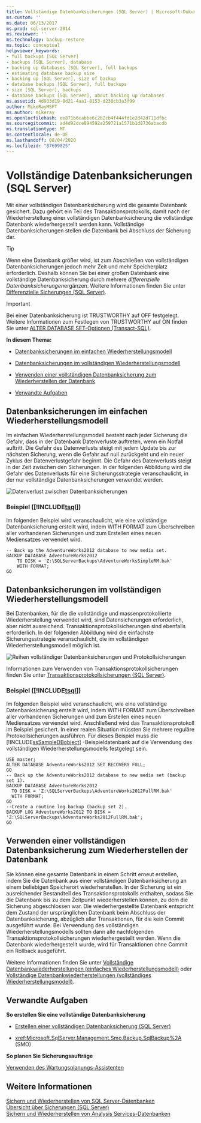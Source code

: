 ```yaml
---
title: Vollständige Datenbanksicherungen (SQL Server) | Microsoft-Dokumentation
ms.custom: ''
ms.date: 06/13/2017
ms.prod: sql-server-2014
ms.reviewer: ''
ms.technology: backup-restore
ms.topic: conceptual
helpviewer_keywords:
- full backups [SQL Server]
- backups [SQL Server], database
- backing up databases [SQL Server], full backups
- estimating database backup size
- backing up [SQL Server], size of backup
- database backups [SQL Server], full backups
- size [SQL Server], backups
- database backups [SQL Server], about backing up databases
ms.assetid: 4d933d19-8d21-4aa1-8153-d230cb3a3f99
author: MikeRayMSFT
ms.author: mikeray
ms.openlocfilehash: ee871b6cabbe6c2b2cb4f444fd1e2d42d711dfbc
ms.sourcegitcommit: ad4d92dce894592a259721a1571b1d8736abacdb
ms.translationtype: MT
ms.contentlocale: de-DE
ms.lasthandoff: 08/04/2020
ms.locfileid: "87699825"
---
```

# <a name="full-database-backups-sql-server"></a>Vollständige Datenbanksicherungen (SQL Server)
  Mit einer vollständigen Datenbanksicherung wird die gesamte Datenbank gesichert. Dazu gehört ein Teil des Transaktionsprotokolls, damit nach der Wiederherstellung einer vollständigen Datenbanksicherung die vollständige Datenbank wiederhergestellt werden kann. Vollständige Datenbanksicherungen stellen die Datenbank bei Abschluss der Sicherung dar.  
  
> [!TIP]  
>  Wenn eine Datenbank größer wird, ist zum Abschließen von vollständigen Datenbanksicherungen jedoch mehr Zeit und mehr Speicherplatz erforderlich. Deshalb können Sie bei einer großen Datenbank eine vollständige Datenbanksicherung durch mehrere *differenzielle Datenbanksicherungen*ergänzen. Weitere Informationen finden Sie unter [Differenzielle Sicherungen &#40;SQL Server&#41;](differential-backups-sql-server.md).  
  
> [!IMPORTANT]  
>  Bei einer Datenbanksicherung ist TRUSTWORTHY auf OFF festgelegt. Weitere Informationen zum Festlegen von TRUSTWORTHY auf ON finden Sie unter [ALTER DATABASE SET-Optionen &#40;Transact-SQL&#41;](/sql/t-sql/statements/alter-database-transact-sql-set-options).  
  
 **In diesem Thema:**  
  
-   [Datenbanksicherungen im einfachen Wiederherstellungsmodell](#DbBuRMs)  
  
-   [Datenbanksicherungen im vollständigen Wiederherstellungsmodell](#DbBuRMf)  
  
-   [Verwenden einer vollständigen Datenbanksicherung zum Wiederherstellen der Datenbank](#RestoreDbBu)  
  
-   [Verwandte Aufgaben](#RelatedTasks)  
  
##  <a name="database-backups-under-the-simple-recovery-model"></a><a name="DbBuRMs"></a> Datenbanksicherungen im einfachen Wiederherstellungsmodell  
 Im einfachen Wiederherstellungsmodell besteht nach jeder Sicherung die Gefahr, dass in der Datenbank Datenverluste auftreten, wenn ein Notfall auftritt. Die Gefahr des Datenverlusts steigt mit jedem Update bis zur nächsten Sicherung, wenn die Gefahr auf null zurückgeht und ein neuer Zyklus der Datenverlustgefahr beginnt. Die Gefahr des Datenverlusts steigt in der Zeit zwischen den Sicherungen. In der folgenden Abbildung wird die Gefahr des Datenverlusts für eine Sicherungsstrategie veranschaulicht, in der nur vollständige Datenbanksicherungen verwendet werden.  
  
 ![Datenverlust zwischen Datenbanksicherungen](../../database-engine/media/bnr-rmsimple-1-fulldb-backups.gif "Datenverlust zwischen Datenbanksicherungen")  
  
### <a name="example--tsql"></a>Beispiel ([!INCLUDE[tsql](../../../includes/tsql-md.md)])  
 Im folgenden Beispiel wird veranschaulicht, wie eine vollständige Datenbanksicherung erstellt wird, indem WITH FORMAT zum Überschreiben aller vorhandenen Sicherungen und zum Erstellen eines neuen Mediensatzes verwendet wird.  
  
```  
-- Back up the AdventureWorks2012 database to new media set.  
BACKUP DATABASE AdventureWorks2012  
    TO DISK = 'Z:\SQLServerBackups\AdventureWorksSimpleRM.bak'   
    WITH FORMAT;  
GO  
```  
  
##  <a name="database-backups-under-the-full-recovery-model"></a><a name="DbBuRMf"></a> Datenbanksicherungen im vollständigen Wiederherstellungsmodell  
 Bei Datenbanken, für die die vollständige und massenprotokollierte Wiederherstellung verwendet wird, sind Datensicherungen erforderlich, aber nicht ausreichend. Transaktionsprotokollsicherungen sind ebenfalls erforderlich. In der folgenden Abbildung wird die einfachste Sicherungsstrategie veranschaulicht, die im vollständigen Wiederherstellungsmodell möglich ist.  
  
 ![Reihen vollständiger Datenbanksicherungen und Protokollsicherungen](../../database-engine/media/bnr-rmfull-1-fulldb-log-backups.gif "Reihen vollständiger Datenbanksicherungen und Protokollsicherungen")  
  
 Informationen zum Verwenden von Transaktionsprotokollsicherungen finden Sie unter [Transaktionsprotokollsicherungen &#40;SQL Server&#41;](transaction-log-backups-sql-server.md).  
  
### <a name="example--tsql"></a>Beispiel ([!INCLUDE[tsql](../../../includes/tsql-md.md)])  
 Im folgenden Beispiel wird veranschaulicht, wie eine vollständige Datenbanksicherung erstellt wird, indem WITH FORMAT zum Überschreiben aller vorhandenen Sicherungen und zum Erstellen eines neuen Mediensatzes verwendet wird. Anschließend wird das Transaktionsprotokoll im Beispiel gesichert. In einer realen Situation müssten Sie mehrere reguläre Protokollsicherungen ausführen. Für dieses Beispiel muss die [!INCLUDE[ssSampleDBobject](../../includes/sssampledbobject-md.md)] -Beispieldatenbank auf die Verwendung des vollständigen Wiederherstellungsmodells festgelegt sein.  
  
```  
USE master;  
ALTER DATABASE AdventureWorks2012 SET RECOVERY FULL;  
GO  
-- Back up the AdventureWorks2012 database to new media set (backup set 1).  
BACKUP DATABASE AdventureWorks2012  
  TO DISK = 'Z:\SQLServerBackups\AdventureWorks2012FullRM.bak'   
  WITH FORMAT;  
GO  
--Create a routine log backup (backup set 2).  
BACKUP LOG AdventureWorks2012 TO DISK = 'Z:\SQLServerBackups\AdventureWorks2012FullRM.bak';  
GO  
```  
  
##  <a name="use-a-full-database-backup-to-restore-the-database"></a><a name="RestoreDbBu"></a> Verwenden einer vollständigen Datenbanksicherung zum Wiederherstellen der Datenbank  
 Sie können eine gesamte Datenbank in einem Schritt erneut erstellen, indem Sie die Datenbank aus einer vollständigen Datenbanksicherung an einem beliebigen Speicherort wiederherstellen. In der Sicherung ist ein ausreichender Bestandteil des Transaktionsprotokolls enthalten, sodass Sie die Datenbank bis zu dem Zeitpunkt wiederherstellen können, zu dem die Sicherung abgeschlossen war. Die wiederhergestellte Datenbank entspricht dem Zustand der ursprünglichen Datenbank beim Abschluss der Datenbanksicherung, abzüglich aller Transaktionen, für die kein Commit ausgeführt wurde. Bei Verwendung des vollständigen Wiederherstellungsmodells sollten dann alle nachfolgenden Transaktionsprotokollsicherungen wiederhergestellt werden. Wenn die Datenbank wiederhergestellt wurde, wird für Transaktionen ohne Commit ein Rollback ausgeführt.  
  
 Weitere Informationen finden Sie unter [Vollständige Datenbankwiederherstellungen &#40;einfaches Wiederherstellungsmodell&#41;](complete-database-restores-simple-recovery-model.md) oder [Vollständige Datenbankwiederherstellungen &#40;vollständiges Wiederherstellungsmodell&#41;](complete-database-restores-full-recovery-model.md).  
  
##  <a name="related-tasks"></a><a name="RelatedTasks"></a> Verwandte Aufgaben  
 **So erstellen Sie eine vollständige Datenbanksicherung**  
  
-   [Erstellen einer vollständigen Datenbanksicherung &#40;SQL Server&#41;](create-a-full-database-backup-sql-server.md)  
  
-   <xref:Microsoft.SqlServer.Management.Smo.Backup.SqlBackup%2A> (SMO)  
  
 **So planen Sie Sicherungsaufträge**  
  
 [Verwenden des Wartungsplanungs-Assistenten](../maintenance-plans/use-the-maintenance-plan-wizard.md)  
  
## <a name="see-also"></a>Weitere Informationen  
 [Sichern und Wiederherstellen von SQL Server-Datenbanken](back-up-and-restore-of-sql-server-databases.md)   
 [Übersicht über Sicherungen &#40;SQL Server&#41;](backup-overview-sql-server.md)   
 [Sichern und Wiederherstellen von Analysis Services-Datenbanken](https://docs.microsoft.com/analysis-services/multidimensional-models/backup-and-restore-of-analysis-services-databases)  
  
  
